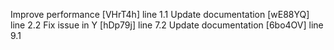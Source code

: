 Improve performance [VHrT4h] line 1.1
Update documentation [wE88YQ] line 2.2
Fix issue in Y [hDp79j] line 7.2
Update documentation [6bo4OV] line 9.1
